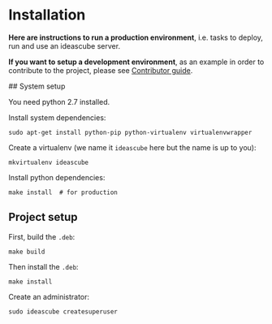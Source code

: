 # Installation

**Here are instructions to run a production environment**, i.e. tasks to
deploy, run and use an ideascube server.

**If you want to setup a development environment**, as an example in order to
contribute to the project, please see [Contributor guide](contributing.md).


## System setup

You need python 2.7 installed.

Install system dependencies:

    sudo apt-get install python-pip python-virtualenv virtualenvwrapper

Create a virtualenv (we name it `ideascube` here but the name is up to you):

    mkvirtualenv ideascube

Install python dependencies:

    make install  # for production


## Project setup

First, build the `.deb`:

    make build

Then install the `.deb`:

    make install

Create an administrator:

    sudo ideascube createsuperuser
